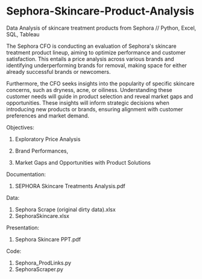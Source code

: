 # Sephora-Skincare-Product-Analysis
Data Analysis of skincare treatment products from Sephora // Python, Excel, SQL, Tableau


The Sephora CFO is conducting an evaluation of Sephora's skincare treatment product lineup, aiming to optimize performance and customer satisfaction. This entails a price analysis across various brands and identifying underperforming brands for removal, making space for either already successful brands or newcomers.

Furthermore, the CFO seeks insights into the popularity of specific skincare concerns, such as dryness, acne, or oiliness. Understanding these customer needs will guide in product selection and reveal market gaps and opportunities. These insights will inform strategic decisions when introducing new products or brands, ensuring alignment with customer preferences and market demand.


Objectives:

  1. Exploratory Price Analysis

  2. Brand Performances, 

  3. Market Gaps and Opportunities with Product Solutions


Documentation: 

  1. SEPHORA Skincare Treatments Analysis.pdf

Data:      

  1. Sephora Scrape (original dirty data).xlsx
  2. SephoraSkincare.xlsx

Presentation:

  1. Sephora Skincare PPT.pdf

Code:

  1. Sephora_ProdLinks.py
  2. SephoraScraper.py
